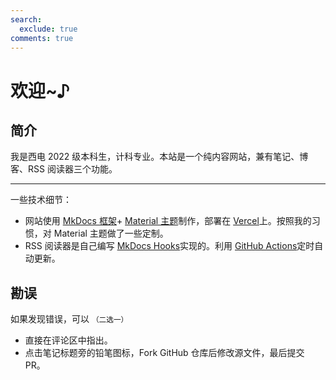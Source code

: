 ```yaml
---
search:
  exclude: true
comments: true
---
```


# 欢迎~♪

## 简介

我是西电 2022 级本科生，计科专业。本站是一个纯内容网站，兼有笔记、博客、RSS 阅读器三个功能。

---

一些技术细节：

- 网站使用 [MkDocs 框架](https://www.mkdocs.org/)+ [Material 主题](https://squidfunk.github.io/mkdocs-material/)制作，部署在 [Vercel](https://vercel.com/)上。按照我的习惯，对 Material 主题做了一些定制。
- RSS 阅读器是自己编写 [MkDocs Hooks](https://www.mkdocs.org/user-guide/configuration/#hooks)实现的。利用 [GitHub Actions](https://docs.github.com/en/actions)定时自动更新。

## 勘误

如果发现错误，可以 <small>（二选一）</small>

- 直接在评论区中指出。
- 点击笔记标题旁的铅笔图标，Fork GitHub 仓库后修改源文件，最后提交 PR。
